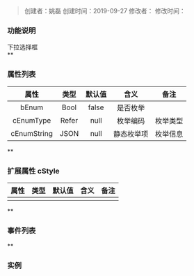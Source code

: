 > 创建者：姚磊
> 创建时间：2019-09-27
> 修改者：
> 修改时间：


<a name="4kBJp"></a>
### **功能说明**
下拉选择框<br />**
<a name="J0shL"></a>
### **属性列表**
| **属性** | **类型** | **默认值** | **含义** | **备注** |
| :---: | :---: | :---: | :---: | :---: |
| bEnum | Bool | false | 是否枚举 |  |
| cEnumType | Refer | null | 枚举编码 | 枚举类型 |
| cEnumString | JSON | null | 静态枚举项 | 枚举信息 |

**
<a name="zD1eV"></a>
### 扩展属性 cStyle
| **属性** | **类型** | **默认值** | **含义** | **备注** |
| :---: | :---: | :---: | :---: | :---: |
|  |  |  |  |  |

**
<a name="gvqSo"></a>
### **事件列表**
**
<a name="bKkHe"></a>
### 实例